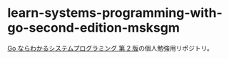 # learn-systems-programming-with-go-second-edition-msksgm

[Go ならわかるシステムプログラミング 第 2 版](https://www.lambdanote.com/products/go-2?variant=42037382742185)の個人勉強用リポジトリ。
